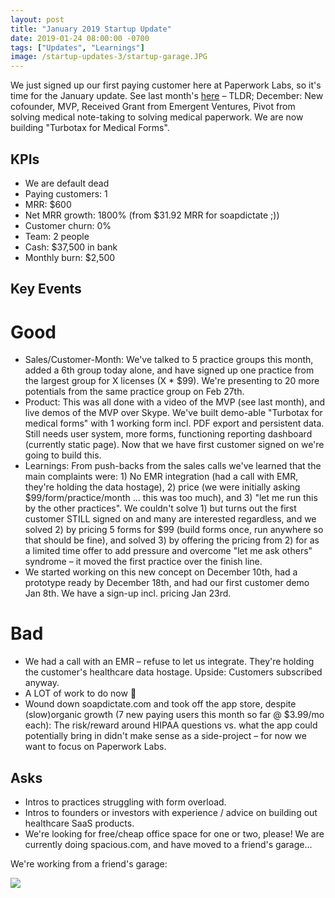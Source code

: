 ```yaml
---
layout: post
title: "January 2019 Startup Update"
date: 2019-01-24 08:00:00 -0700
tags: ["Updates", "Learnings"]
image: /startup-updates-3/startup-garage.JPG
---
```


We just signed up our first paying customer here at Paperwork Labs, so it's time for the January update. See last month's [here](https://nikodunk.com/startup-updates-2) – TLDR; December: New cofounder, MVP, Received Grant from Emergent Ventures, Pivot from solving medical note-taking to solving medical paperwork. We are now building "Turbotax for Medical Forms".

## KPIs

- We are default dead
- Paying customers: 1
- MRR: $600
- Net MRR growth: 1800% (from $31.92 MRR for soapdictate ;))
- Customer churn: 0%
- Team: 2 people
- Cash: $37,500 in bank
- Monthly burn: $2,500

## Key Events

# Good

- Sales/Customer-Month: We've talked to 5 practice groups this month, added a 6th group today alone, and have signed up one practice from the largest group for X licenses (X \* $99). We're presenting to 20 more potentials from the same practice group on Feb 27th.
- Product: This was all done with a video of the MVP (see last month), and live demos of the MVP over Skype. We've built demo-able "Turbotax for medical forms" with 1 working form incl. PDF export and persistent data. Still needs user system, more forms, functioning reporting dashboard (currently static page). Now that we have first customer signed on we're going to build this.
- Learnings: From push-backs from the sales calls we've learned that the main complaints were: 1) No EMR integration (had a call with EMR, they're holding the data hostage), 2) price (we were initially asking $99/form/practice/month ... this was too much), and 3) "let me run this by the other practices". We couldn't solve 1) but turns out the first customer STILL signed on and many are interested regardless, and we solved 2) by pricing 5 forms for $99 (build forms once, run anywhere so that should be fine), and solved 3) by offering the pricing from 2) for as a limited time offer to add pressure and overcome "let me ask others" syndrome – it moved the first practice over the finish line.
- We started working on this new concept on December 10th, had a prototype ready by December 18th, and had our first customer demo Jan 8th. We have a sign-up incl. pricing Jan 23rd.

# Bad

- We had a call with an EMR – refuse to let us integrate. They're holding the customer's healthcare data hostage. Upside: Customers subscribed anyway.
- A LOT of work to do now 🚀
- Wound down soapdictate.com and took off the app store, despite (slow)organic growth (7 new paying users this month so far @ $3.99/mo each): The risk/reward around HIPAA questions vs. what the app could potentially bring in didn't make sense as a side-project – for now we want to focus on Paperwork Labs.

## Asks

- Intros to practices struggling with form overload.
- Intros to founders or investors with experience / advice on building out healthcare SaaS products.
- We're looking for free/cheap office space for one or two, please! We are currently doing spacious.com, and have moved to a friend's garage...

We're working from a friend's garage:

![](/startup-updates-3/startup-garage.JPG)

<!-- Our first deal: -->

<!-- ![](/startup-updates-3/startup-first-deal.JPG) -->
